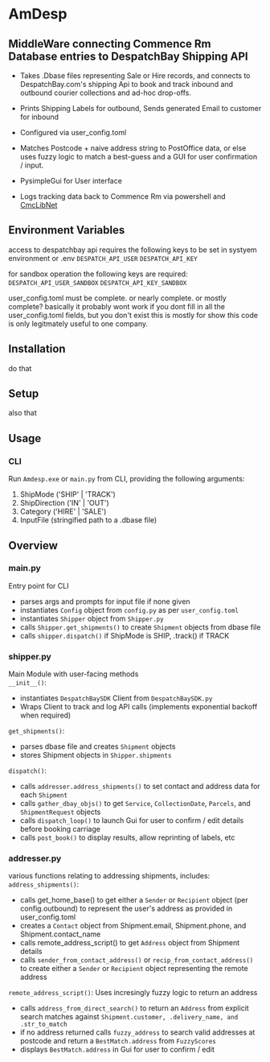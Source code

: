 # AmDesp

## MiddleWare connecting Commence Rm Database entries to DespatchBay Shipping API

* Takes .Dbase files representing Sale or Hire records, and connects to DespatchBay.com's shipping Api to book and track
  inbound and outbound courier collections and ad-hoc drop-offs.

* Prints Shipping Labels for outbound, Sends generated Email to customer for inbound

* Configured via user_config.toml

* Matches Postcode + naive address string to PostOffice data, or else uses fuzzy logic to match a best-guess and a GUI
  for user confirmation / input.

* PysimpleGui for User interface

* Logs tracking data back to Commence Rm via powershell and [CmcLibNet](https://cmclibnet.vovin.nl/)

## Environment Variables

access to despatchbay api requires the following keys to be set in systyem environment or .env
`DESPATCH_API_USER`
`DESPATCH_API_KEY`

for sandbox operation the following keys are required:
`DESPATCH_API_USER_SANDBOX`
`DESPATCH_API_KEY_SANDBOX`

user_config.toml must be complete. or nearly complete. or mostly complete? basically it probably wont work if you dont
fill in all the user_config.toml fields, but you don't exist this is mostly for show this code is only legitmately
useful to one company.

## Installation

do that

## Setup

also that

## Usage

### CLI

Run `Amdesp.exe` or `main.py` from CLI, providing the following arguments:

1) ShipMode ('SHIP' | 'TRACK')
2) ShipDirection ('IN' | 'OUT')
3) Category ('HIRE' | 'SALE')
4) InputFile (stringified path to a .dbase file)

## Overview

### main.py

Entry point for CLI

* parses args and prompts for input file if none given
* instantiates `Config` object from `config.py` as per `user_config.toml`
* instantiates `Shipper` object from `Shipper.py`
* calls `Shipper.get_shipments()` to create `Shipment` objects from dbase file
* calls `shipper.dispatch()` if ShipMode is SHIP, .track() if TRACK

### shipper.py

Main Module with user-facing methods\
`__init__()`:

* instantiates `DespatchBaySDK` Client from `DespatchBaySDK.py`
* Wraps Client to track and log API calls (implements exponential backoff when required)

`get_shipments()`:

* parses dbase file and creates `Shipment` objects
* stores Shipment objects in `Shipper.shipments`

`dispatch()`:

* calls `addresser.address_shipments()` to set contact and address data for each `Shipment`
* calls `gather_dbay_objs()` to get `Service`, `CollectionDate`, `Parcels`, and `ShipmentRequest` objects
* calls `dispatch_loop()` to launch Gui for user to confirm / edit details before booking carriage
* calls `post_book()` to display results, allow reprinting of labels, etc

### addresser.py

various functions relating to addressing shipments, includes:
`address_shipments()`:

* calls get_home_base() to get either a `Sender` or `Recipient` object (per config.outbound) to represent the user's
  address as provided in user_config.toml
* creates a `Contact` object from Shipment.email, Shipment.phone, and Shipment.contact_name
* calls remote_address_script() to get `Address` object from Shipment details
* calls `sender_from_contact_address()` or `recip_from_contact_address()` to create either a `Sender` or `Recipient`
  object representing the remote address

`remote_address_script()`:
Uses incresingly fuzzy logic to return an address
* calls `address_from_direct_search()` to return an `Address` from explicit search matches against `Shipment.customer, .delivery_name, and .str_to_match`
* if no address returned calls `fuzzy_address` to search valid addresses at postcode and return a `BestMatch.address` from `FuzzyScores`
* displays `BestMatch.address` in Gui for user to confirm / edit



